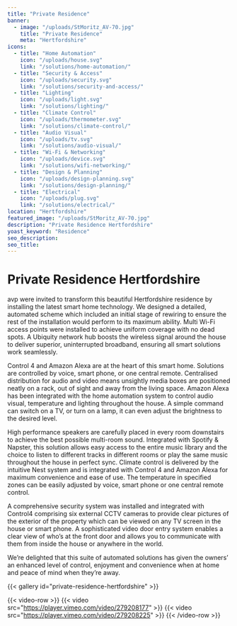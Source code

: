 ```yaml
---
title: "Private Residence"
banner: 
  - image: "/uploads/StMoritz_AV-70.jpg"
    title: "Private Residence"
    meta: "Hertfordshire"
icons: 
  - title: "Home Automation"
    icon: "/uploads/house.svg"
    link: "/solutions/home-automation/"
  - title: "Security & Access"
    icon: "/uploads/security.svg"
    link: "/solutions/security-and-access/"
  - title: "Lighting"
    icon: "/uploads/light.svg"
    link: "/solutions/lighting/"
  - title: "Climate Control"
    icon: "/uploads/thermometer.svg"
    link: "/solutions/climate-control/"
  - title: "Audio Visual"
    icon: "/uploads/tv.svg"
    link: "/solutions/audio-visual/"
  - title: "Wi-Fi & Networking"
    icon: "/uploads/device.svg"
    link: "/solutions/wifi-networking/"
  - title: "Design & Planning"
    icon: "/uploads/design-planning.svg"
    link: "/solutions/design-planning/"
  - title: "Electrical"
    icon: "/uploads/plug.svg"
    link: "/solutions/electrical/"
location: "Hertfordshire"
featured_image: "/uploads/StMoritz_AV-70.jpg"
description: "Private Residence Hertfordshire"
yoast_keyword: "Residence"
seo_description: 
seo_title: 
---
```


# Private Residence Hertfordshire

avp were invited to transform this beautiful Hertfordshire residence by installing the latest smart home technology. We designed a detailed, automated scheme which included an initial stage of rewiring to ensure the rest of the installation would perform to its maximum ability. Multi Wi-Fi access points were installed to achieve uniform coverage with no dead spots. A Ubiquity network hub boosts the wireless signal around the house to deliver superior, uninterrupted broadband, ensuring all smart solutions work seamlessly.

Control 4 and Amazon Alexa are at the heart of this smart home. Solutions are controlled by voice, smart phone, or one central remote. Centralised distribution for audio and video means unsightly media boxes are positioned neatly on a rack, out of sight and away from the living space.
Amazon Alexa has been integrated with the home automation system to control audio visual, temperature and lighting throughout the house. A simple command can switch on a TV, or turn on a lamp, it can even adjust the brightness to the desired level.

High performance speakers are carefully placed in every room downstairs to achieve the best possible multi-room sound. Integrated with Spotify & Napster, this solution allows easy access to the entire music library and the choice to listen to different tracks in different rooms or play the same music throughout the house in perfect sync. 
Climate control is delivered by the intuitive Nest system and is integrated with Control 4 and Amazon Alexa for maximum convenience and ease of use. The temperature in specified zones can be easily adjusted by voice, smart phone or one central remote control.

A comprehensive security system was installed and integrated with Control4 comprising six external CCTV cameras to provide clear pictures of the exterior of the property which can be viewed on any TV screen in the house or smart phone. A sophisticated video door entry system enables a clear view of who’s at the front door and allows you to communicate with them from inside the house or anywhere in the world.

We’re delighted that this suite of automated solutions has given the owners’ an enhanced level of control, enjoyment and convenience when at home and peace of mind when they’re away.

{{< gallery id="private-residence-hertfordshire" >}}

{{< video-row >}}
  {{< video src="https://player.vimeo.com/video/279208177" >}}
  {{< video src="https://player.vimeo.com/video/279208225" >}}
{{< /video-row >}}
